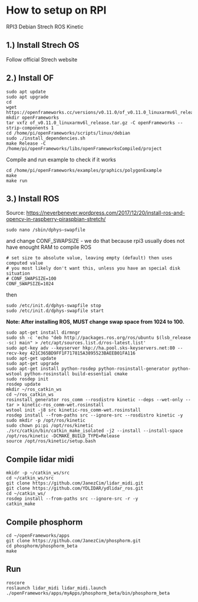 # How to setup on RPI

RPI3
Debian Strech
ROS Kinetic

## 1.) Install Strech OS
Follow official Strech website

## 2.) Install OF

    sudo apt update
    sudo apt upgrade
    cd
    wget https://openframeworks.cc/versions/v0.11.0/of_v0.11.0_linuxarmv6l_release.tar.gz
    mkdir openFrameworks
    tar vxfz of_v0.11.0_linuxarmv6l_release.tar.gz -C openFrameworks --strip-components 1
    cd /home/pi/openFrameworks/scripts/linux/debian
    sudo ./install_dependencies.sh
    make Release -C /home/pi/openFrameworks/libs/openFrameworksCompiled/project
  
Compile and run example to check if it works 

    cd /home/pi/openFrameworks/examples/graphics/polygonExample
    make
    make run


## 3.) Install ROS


Source: 
https://neverbenever.wordpress.com/2017/12/20/install-ros-and-opencv-in-raspberry-piraspbian-stretch/


    sudo nano /sbin/dphys–swapfile


and change CONF_SWAPSIZE - we do that because rpi3 usually does not have enought RAM to compile ROS


    # set size to absolute value, leaving empty (default) then uses computed value
    # you most likely don't want this, unless you have an special disk situation
    # CONF_SWAPSIZE=100
    CONF_SWAPSIZE=1024


then


    sudo /etc/init.d/dphys-swapfile stop
    sudo /etc/init.d/dphys-swapfile start


**Note: After installing ROS, MUST change swap space from 1024 to 100.**


    sudo apt-get install dirmngr
    sudo sh -c 'echo "deb http://packages.ros.org/ros/ubuntu $(lsb_release -sc) main" > /etc/apt/sources.list.d/ros-latest.list'
    sudo apt-key adv --keyserver hkp://ha.pool.sks-keyservers.net:80 --recv-key 421C365BD9FF1F717815A3895523BAEEB01FA116
    sudo apt-get update
    sudo apt-get upgrade
    sudo apt-get install python-rosdep python-rosinstall-generator python-wstool python-rosinstall build-essential cmake
    sudo rosdep init
    rosdep update
    mkdir ~/ros_catkin_ws
    cd ~/ros_catkin_ws
    rosinstall_generator ros_comm --rosdistro kinetic --deps --wet-only --tar > kinetic-ros_comm-wet.rosinstall
    wstool init -j8 src kinetic-ros_comm-wet.rosinstall
    rosdep install --from-paths src --ignore-src --rosdistro kinetic -y
    sudo mkdir -p /opt/ros/kinetic
    sudo chown pi:pi /opt/ros/kinetic
    ./src/catkin/bin/catkin_make_isolated -j2 --install --install-space /opt/ros/kinetic -DCMAKE_BUILD_TYPE=Release
    source /opt/ros/kinetic/setup.bash



## Compile lidar midi

    mkidr -p ~/catkin_ws/src
    cd ~/catkin_ws/src
    git clone https://github.com/JanezCim/lidar_midi.git
    git clone https://github.com/YDLIDAR/ydlidar_ros.git
    cd ~/catkin_ws/
    rosdep install --from-paths src --ignore-src -r -y
    catkin_make

## Compile phosphorm

    cd ~/openFrameworks/apps
    git clone https://github.com/JanezCim/phosphorm.git
    cd phosphorm/phosphorm_beta
    make
    
##  Run
    roscore
    roslaunch lidar_midi lidar_midi.launch
    ./openFrameworks/apps/myApps/phosphorm_beta/bin/phosphorm_beta
